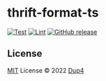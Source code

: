 # thrift-format-ts

[![Test][gh-ci-test-badge]][gh-ci-test]
[![Lint][gh-ci-lint-badge]][gh-ci-lint]
[![GitHub release][gh-release-badge]][gh-release]

## License

[MIT](./LICENSE) License © 2022 [Dup4][dup4]

[dup4]: https://github.com/Dup4
[gh-ci-test-badge]: https://github.com/Dup4/thrift-format-ts/actions/workflows/test.yml/badge.svg
[gh-ci-test]: https://github.com/Dup4/thrift-format-ts/actions/workflows/test.yml
[gh-ci-lint-badge]: https://github.com/Dup4/thrift-format-ts/actions/workflows/lint.yml/badge.svg
[gh-ci-lint]: https://github.com/Dup4/thrift-format-ts/actions/workflows/lint.yml
[gh-release-badge]: https://img.shields.io/github/release/Dup4/thrift-format-ts.svg
[gh-release]: https://GitHub.com/Dup4/thrift-format-ts/releases
